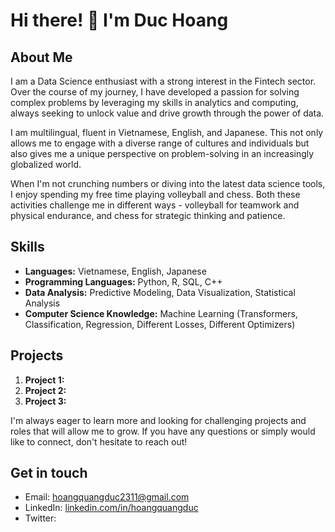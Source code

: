 # Hi there! 👋 I'm Duc Hoang

## About Me

I am a Data Science enthusiast with a strong interest in the Fintech sector. Over the course of my journey, I have developed a passion for solving complex problems by leveraging my skills in analytics and computing, always seeking to unlock value and drive growth through the power of data.

I am multilingual, fluent in Vietnamese, English, and Japanese. This not only allows me to engage with a diverse range of cultures and individuals but also gives me a unique perspective on problem-solving in an increasingly globalized world.

When I'm not crunching numbers or diving into the latest data science tools, I enjoy spending my free time playing volleyball and chess. Both these activities challenge me in different ways - volleyball for teamwork and physical endurance, and chess for strategic thinking and patience.

## Skills

- **Languages:** Vietnamese, English, Japanese
- **Programming Languages:** Python, R, SQL, C++
- **Data Analysis:** Predictive Modeling, Data Visualization, Statistical Analysis
- **Computer Science Knowledge:** Machine Learning (Transformers, Classification, Regression, Different Losses, Different Optimizers)

## Projects

1. **Project 1:** 
2. **Project 2:** 
3. **Project 3:** 


I'm always eager to learn more and looking for challenging projects and roles that will allow me to grow. If you have any questions or simply would like to connect, don't hesitate to reach out!

## Get in touch

- Email: hoangquangduc2311@gmail.com
- LinkedIn: [linkedin.com/in/hoangquangduc](https://www.linkedin.com/in/hoangquangduc/)
- Twitter: 
